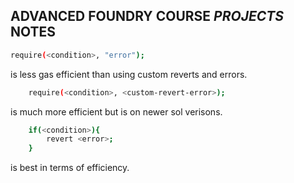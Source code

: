 ## ADVANCED FOUNDRY COURSE _PROJECTS_ NOTES

```sh
require(<condition>, "error");

```

is less gas efficient than using custom reverts and errors.

```sh
    require(<condition>, <custom-revert-error>);
```

is much more efficient but is on newer sol verisons.

```sh
    if(<condition>){
        revert <error>;
    }
```

is best in terms of efficiency.
